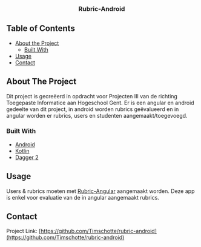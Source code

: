 <!--
*** Thanks for checking out this README Template. If you have a suggestion that would
*** make this better, please fork the repo and create a pull request or simply open
*** an issue with the tag "enhancement".
*** Thanks again! Now go create something AMAZING! :D
-->
<!-- PROJECT LOGO -->
<br />
<p align="center">
  <h3 align="center">Rubric-Android</h3>
</p>



<!-- TABLE OF CONTENTS -->
## Table of Contents

* [About the Project](#about-the-project)
  * [Built With](#built-with)
* [Usage](#usage)
* [Contact](#Contact)



<!-- ABOUT THE PROJECT -->
## About The Project

Dit project is gecreëerd in opdracht voor Projecten III van de richting Toegepaste Informatice aan Hogeschool Gent.
Er is een angular en android gedeelte van dit project, in android worden rubrics geëvalueerd en in angular worden er rubrics, users en studenten aangemaakt/toegevoegd.

### Built With
* [Android](https://www.android.com/)
* [Kotlin](https://kotlinlang.org/)
* [Dagger 2](https://developer.android.com/training/dependency-injection/dagger-android)


<!-- USAGE EXAMPLES -->
## Usage

Users & rubrics moeten met [Rubric-Angular](https://github.com/chaixdev/RubricAngular) aangemaakt worden. Deze app is enkel voor evaluatie van de in angular aangemaakt rubrics.

<!-- CONTACT -->
## Contact

Project Link: [https://github.com/Timschotte/rubric-android](https://github.com/Timschotte/rubric-android)
